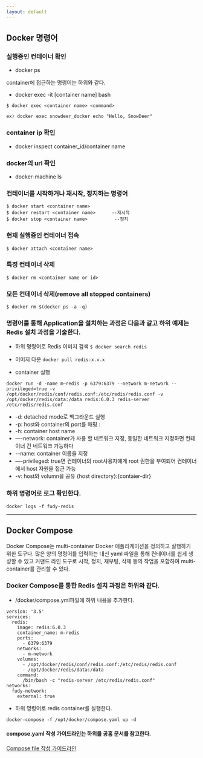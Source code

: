 ```yaml
---
layout: default
---
```

## Docker 명령어

### 실행중인 컨테이너 확인
* docker ps

container에 접근하는 명령어는 하위와 같다.

* docker exec -it [container name] bash
```
$ docker exec <container name> <command>
 
ex) docker exec snowdeer_docker echo "Hello, SnowDeer"
```


### container ip 확인
* docker inspect container_id/container name

### docker의 url 확인
* docker-machine ls

### 컨테이너를 시작하거나 재시작, 정지하는 명령어
```
$ docker start <container name>        
$ docker restart <container name>      --재시작
$ docker stop <container name>          --정지
```

### 현재 실행중인 컨테이너 접속
```
$ docker attach <container name>
```

### 특정 컨테이너 삭제
```
$ docker rm <container name or id>
```

### 모든 컨데이너 삭제(remove all stopped containers)
```
$ docker rm $(docker ps -a -q)
```

### 명령어를 통해 Application을 설치하는 과정은 다음과 같고 하위 예제는 Redis 설치 과정을 기술한다.

* 하위 명령어로 Redis 이미지 검색
`$ docker search redis`

* 이미지 다운
`docker pull redis:x.x.x`

* container 실행
```
docker run -d -name m—redis -p 6379:6379 --network m-network --privileged=true -v /opt/docker/redis/conf/redis.conf:/etc/redis/redis.conf -v /opt/docker/redis/data:/data redis:6.0.3 redis-server /etc/redis/redis.conf
```
* -d: detached mode로 백그라운드 실행
* -p: host와 container의 port를 매핑 <host port>:<container port>
* -h: container host name
* —-network: container가 사용 할 네트워크 지정, 동일한 네트워크 지정하면 컨테이너 간 네트워크 가능하다
* --name: container 이름을 지정
* —-privileged: true면 컨테이너의 root사용자에게 root 권한을 부여되어 컨테이너에서 host 자원을 접근 가능
* -v: host와 volumn을 공유 {host directory}:{contaier-dir}

### 하위 명령어로 로그 확인한다.

`docker logs -f fudy-redis`



***

## Docker Compose
Docker Compose는 multi-container Docker 애플리케이션을 정의하고 실행하기 위한 도구다. 많은 양의 명령어를 입력하는 대신 yaml 파일을 통해 컨테이너를 쉽게 생성할 수 있고 커맨드 라인 도구로 시작, 정지, 재부팅, 삭제 등의 작업을 포함하여 multi-container를 관리할 수 있다.

### Docker Compose를 통한 Redis 설치 과정은 하위와 같다.

* /docker/compose.yml파일에 하위 내용을 추가한다.

```
version: '3.5'
services:
  redis:
    image: redis:6.0.3
    container_name: m-redis
    ports:
      - 6379:6379
    networks:
      - m-network
    volumes:
      - /opt/docker/redis/conf/redis.conf:/etc/redis/redis.conf
      - /opt/docker/redis/data:/data
    command:
      /bin/bash -c "redis-server /etc/redis/redis.conf"
networks:
  fudy-network:
    external: true

```

* 하위 명령어로 redis container를 실행한다.

`docker-compose -f /opt/docker/compose.yaml up -d`

#### compose.yaml 작성 가이드라인는 하위를 공홈 문서를 참고한다.

[Compose file 작성 가이드라인](https://docs.docker.com/compose/compose-file/compose-file-v3/)